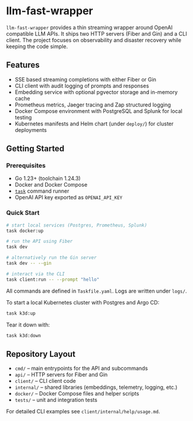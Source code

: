 # llm-fast-wrapper

`llm-fast-wrapper` provides a thin streaming wrapper around OpenAI compatible LLM APIs. It ships two HTTP servers (Fiber and Gin) and a CLI client. The project focuses on observability and disaster recovery while keeping the code simple.

## Features

- SSE based streaming completions with either Fiber or Gin
- CLI client with audit logging of prompts and responses
- Embedding service with optional pgvector storage and in-memory cache
- Prometheus metrics, Jaeger tracing and Zap structured logging
- Docker Compose environment with PostgreSQL and Splunk for local testing
- Kubernetes manifests and Helm chart (under `deploy/`) for cluster deployments

## Getting Started

### Prerequisites

- Go 1.23+ (toolchain 1.24.3)
- Docker and Docker Compose
- [`task`](https://taskfile.dev) command runner
- OpenAI API key exported as `OPENAI_API_KEY`

### Quick Start

```bash
# start local services (Postgres, Prometheus, Splunk)
task docker:up

# run the API using Fiber
task dev

# alternatively run the Gin server
task dev -- --gin

# interact via the CLI
task client:run -- --prompt "hello"
```

All commands are defined in `Taskfile.yaml`. Logs are written under `logs/`.

To start a local Kubernetes cluster with Postgres and Argo CD:

```bash
task k3d:up
```

Tear it down with:

```bash
task k3d:down
```

## Repository Layout

- `cmd/` – main entrypoints for the API and subcommands
- `api/` – HTTP servers for Fiber and Gin
- `client/` – CLI client code
- `internal/` – shared libraries (embeddings, telemetry, logging, etc.)
- `docker/` – Docker Compose files and helper scripts
- `tests/` – unit and integration tests

For detailed CLI examples see `client/internal/help/usage.md`.
